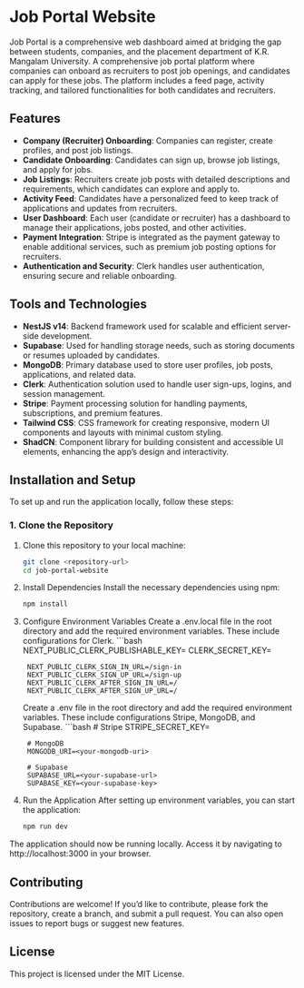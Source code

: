 # Job Portal Website

Job Portal is a comprehensive web dashboard aimed at bridging the gap between students, companies, and the placement department of K.R. Mangalam University.
A comprehensive job portal platform where companies can onboard as recruiters to post job openings, and candidates can apply for these jobs. The platform includes a feed page, activity tracking, and tailored functionalities for both candidates and recruiters.

## Features

- **Company (Recruiter) Onboarding**: Companies can register, create profiles, and post job listings.
- **Candidate Onboarding**: Candidates can sign up, browse job listings, and apply for jobs.
- **Job Listings**: Recruiters create job posts with detailed descriptions and requirements, which candidates can explore and apply to.
- **Activity Feed**: Candidates have a personalized feed to keep track of applications and updates from recruiters.
- **User Dashboard**: Each user (candidate or recruiter) has a dashboard to manage their applications, jobs posted, and other activities.
- **Payment Integration**: Stripe is integrated as the payment gateway to enable additional services, such as premium job posting options for recruiters.
- **Authentication and Security**: Clerk handles user authentication, ensuring secure and reliable onboarding.

## Tools and Technologies

- **NestJS v14**: Backend framework used for scalable and efficient server-side development.
- **Supabase**: Used for handling storage needs, such as storing documents or resumes uploaded by candidates.
- **MongoDB**: Primary database used to store user profiles, job posts, applications, and related data.
- **Clerk**: Authentication solution used to handle user sign-ups, logins, and session management.
- **Stripe**: Payment processing solution for handling payments, subscriptions, and premium features.
- **Tailwind CSS**: CSS framework for creating responsive, modern UI components and layouts with minimal custom styling.
- **ShadCN**: Component library for building consistent and accessible UI elements, enhancing the app’s design and interactivity.

## Installation and Setup

To set up and run the application locally, follow these steps:

### 1. Clone the Repository

1. Clone this repository to your local machine:
   ```bash
   git clone <repository-url>
   cd job-portal-website

2. Install Dependencies
Install the necessary dependencies using npm:
    ```bash
    npm install

3. Configure Environment Variables
    Create a .env.local file in the root directory and add the required environment variables. These include configurations for Clerk.
        ```bash 
        NEXT_PUBLIC_CLERK_PUBLISHABLE_KEY=<your-clerk-api-key>
        CLERK_SECRET_KEY=<your-clerk-secret-key>

        NEXT_PUBLIC_CLERK_SIGN_IN_URL=/sign-in
        NEXT_PUBLIC_CLERK_SIGN_UP_URL=/sign-up
        NEXT_PUBLIC_CLERK_AFTER_SIGN_IN_URL=/
        NEXT_PUBLIC_CLERK_AFTER_SIGN_UP_URL=/

    Create a .env file in the root directory and add the required environment variables. These include configurations Stripe, MongoDB, and Supabase.
        ```bash
        # Stripe
        STRIPE_SECRET_KEY=<your-stripe-secret-key>

        # MongoDB
        MONGODB_URI=<your-mongodb-uri>

        # Supabase
        SUPABASE_URL=<your-supabase-url>
        SUPABASE_KEY=<your-supabase-key>

4. Run the Application 
After setting up environment variables, you can start the application:
    ```bash
    npm run dev
The application should now be running locally. Access it by navigating to http://localhost:3000 in your browser.

## Contributing
Contributions are welcome! If you’d like to contribute, please fork the repository, create a branch, and submit a pull request. You can also open issues to report bugs or suggest new features.

## License
This project is licensed under the MIT License.